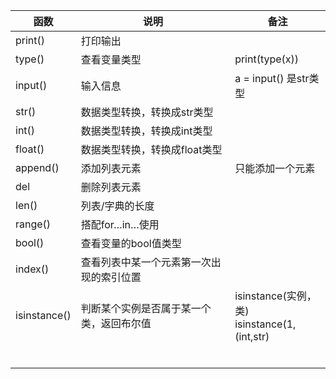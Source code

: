| 函数         | 说明                                     | 备注                                             |
| ------------ | ---------------------------------------- | ------------------------------------------------ |
| print()      | 打印输出                                 |                                                  |
| type()       | 查看变量类型                             | print(type(x))                                   |
| input()      | 输入信息                                 | a = input() 是str类型                            |
| str()        | 数据类型转换，转换成str类型              |                                                  |
| int()        | 数据类型转换，转换成int类型              |                                                  |
| float()      | 数据类型转换，转换成float类型            |                                                  |
| append()     | 添加列表元素                             | 只能添加一个元素                                 |
| del          | 删除列表元素                             |                                                  |
| len()        | 列表/字典的长度                          |                                                  |
| range()      | 搭配for…in…使用                          |                                                  |
| bool()       | 查看变量的bool值类型                     |                                                  |
| index()      | 查看列表中某一个元素第一次出现的索引位置 |                                                  |
| isinstance() | 判断某个实例是否属于某一个类，返回布尔值 | isinstance(实例，类)<br />isinstance(1,(int,str) |
|              |                                          |                                                  |
|              |                                          |                                                  |
|              |                                          |                                                  |
|              |                                          |                                                  |
|              |                                          |                                                  |
|              |                                          |                                                  |

